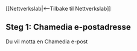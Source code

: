 [[Nettverkslab|<--Tilbake til Nettverkslab]]

## Steg 1: Chamedia e-postadresse
Du vil motta en Chamedia e-post